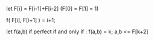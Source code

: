 let F[i] = F[i-1]+F[i-2] (F[0] = F[1] = 1)

f( F[i], F[i+1] ) = i+1;

let f(a,b) if perfect if and only if :
f(a,b) = k;
a,b <= F[k+2]


